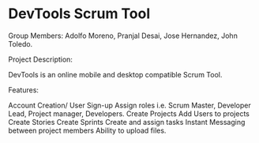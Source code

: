 # DevTools Scrum Tool

Group Members: Adolfo Moreno, Pranjal Desai, Jose Hernandez, John Toledo.

Project Description:

DevTools is an online mobile and desktop compatible Scrum Tool.

Features:

Account Creation/ User Sign-up
Assign roles i.e. Scrum Master, Developer Lead, Project manager, Developers.
Create Projects
Add Users to projects
Create Stories
Create Sprints
Create and assign tasks
Instant Messaging between project members
Ability to upload files.

